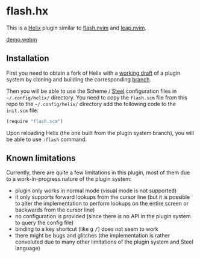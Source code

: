 # flash.hx

This is a [Helix](https://helix-editor.com/) plugin similar to [flash.nvim](https://github.com/folke/flash.nvim) and [leap.nvim](https://github.com/ggandor/leap.nvim).

[demo.webm](/shybovycha/flash.hx/refs/heads/master/demo.webm)

## Installation

First you need to obtain a fork of Helix with a [working draft](https://github.com/helix-editor/helix/pull/8675) of a plugin system by cloning and building the corresponding [branch](https://github.com/mattwparas/helix/tree/steel-event-system).

Then you will be able to use the Scheme / [Steel](https://github.com/mattwparas/steel) configuration files in `~/.config/helix/` directory.
You need to copy the `flash.scm` file from this repo to the `~/.config/helix/` directory add the following code to the `init.scm` file:

```scheme
(require "flash.scm")
```

Upon reloading Helix (the one built from the plugin system branch), you will be able to use `:flash` command.

## Known limitations

Currently, there are quite a few limitations in this plugin, most of them due to a work-in-progress nature of the plugin system:

* plugin only works in normal mode (visual mode is not supported)
* it only supports forward lookups from the cursor line (but it is possible to alter the implementation to perform lookups on the entire screen or backwards from the cursor line)
* no configuration is provided (since there is no API in the plugin system to query the config file)
* binding to a key shortcut (like <kbd>g</kbd> <kbd>/</kbd>) does not seem to work
* there might be bugs and glitches (the implementation is rather convoluted due to many other limitations of the plugin system and Steel language)

